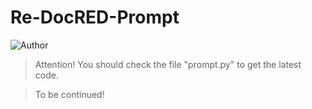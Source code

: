 # Re-DocRED-Prompt
![Author](https://img.shields.io/badge/Author-Vincent-brightgreen)


> Attention! You should check the file "prompt.py" to get the latest code.


> To be continued!

